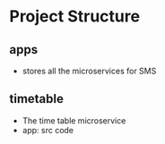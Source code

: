 # Project Structure

## apps
- stores all the microservices for SMS
  
## timetable 

- The time table microservice
- app: src code
